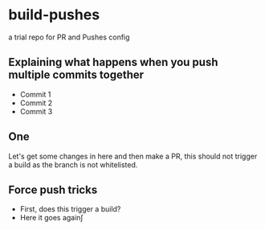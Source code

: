 # build-pushes
a trial repo for PR and Pushes config

## Explaining what happens when you push multiple commits together

- Commit 1
- Commit 2
- Commit 3

## One
Let's get some changes in here and then make a PR, this should not trigger a build as the branch is not whitelisted.

## Force push tricks

-  First, does this trigger a build?
-  Here it goes again∫
